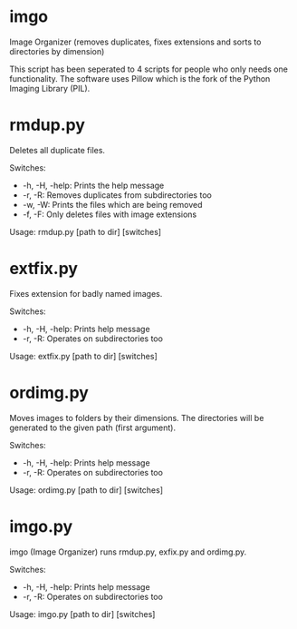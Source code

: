 imgo
====

Image Organizer (removes duplicates, fixes extensions and sorts to directories by dimension)

This script has been seperated to 4 scripts for people who only needs one functionality. The software uses Pillow which is the fork of the Python Imaging Library (PIL).


rmdup.py
====

Deletes all duplicate files.

Switches:

+ -h, -H, -help: Prints the help message
+ -r, -R: Removes duplicates from subdirectories too
+ -w, -W: Prints the files which are being removed
+ -f, -F: Only deletes files with image extensions


Usage:
rmdup.py [path to dir] [switches]


extfix.py
====

Fixes extension for badly named images.

Switches:
+ -h, -H, -help: Prints help message
+ -r, -R: Operates on subdirectories too

Usage:
extfix.py [path to dir] [switches]


ordimg.py
====

Moves images to folders by their dimensions. The directories will be generated to the given path (first argument).

Switches:
+ -h, -H, -help: Prints help message
+ -r, -R: Operates on subdirectories too

Usage:
ordimg.py [path to dir] [switches]


imgo.py
====

imgo (Image Organizer)
runs rmdup.py, exfix.py and ordimg.py.

Switches:
+ -h, -H, -help: Prints help message
+ -r, -R: Operates on subdirectories too

Usage:
imgo.py [path to dir] [switches]
